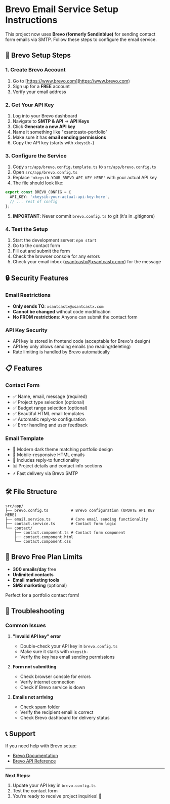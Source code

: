 # Brevo Email Service Setup Instructions

This project now uses **Brevo (formerly Sendinblue)** for sending contact form emails via SMTP. Follow these steps to configure the email service.

## 📧 Brevo Setup Steps

### 1. Create Brevo Account
1. Go to [https://www.brevo.com](https://www.brevo.com)
2. Sign up for a **FREE** account
3. Verify your email address

### 2. Get Your API Key
1. Log into your Brevo dashboard
2. Navigate to **SMTP & API** → **API Keys**
3. Click **Generate a new API key**
4. Name it something like "xsantcastx-portfolio"
5. Make sure it has **email sending permissions**
6. Copy the API key (starts with `xkeysib-`)

### 3. Configure the Service
1. Copy `src/app/brevo.config.template.ts` to `src/app/brevo.config.ts`
2. Open `src/app/brevo.config.ts`
3. Replace `'xkeysib-YOUR_BREVO_API_KEY_HERE'` with your actual API key
4. The file should look like:
```typescript
export const BREVO_CONFIG = {
  API_KEY: 'xkeysib-your-actual-api-key-here',
  // ... rest of config
};
```
5. **IMPORTANT**: Never commit `brevo.config.ts` to git (it's in .gitignore)

### 4. Test the Setup
1. Start the development server: `npm start`
2. Go to the contact form
3. Fill out and submit the form
4. Check the browser console for any errors
5. Check your email inbox (xsantcastx@xsantcastx.com) for the message

## 🔒 Security Features

### Email Restrictions
- **Only sends TO**: `xsantcastx@xsantcastx.com`
- **Cannot be changed** without code modification
- **No FROM restrictions**: Anyone can submit the contact form

### API Key Security
- API key is stored in frontend code (acceptable for Brevo's design)
- API key only allows sending emails (no reading/deleting)
- Rate limiting is handled by Brevo automatically

## 📋 Features

### Contact Form
- ✅ Name, email, message (required)
- ✅ Project type selection (optional)
- ✅ Budget range selection (optional)
- ✅ Beautiful HTML email templates
- ✅ Automatic reply-to configuration
- ✅ Error handling and user feedback

### Email Template
- 🎨 Modern dark theme matching portfolio design
- 📱 Mobile-responsive HTML emails
- 🔗 Includes reply-to functionality
- 📊 Project details and contact info sections
- ⚡ Fast delivery via Brevo SMTP

## 🛠️ File Structure

```
src/app/
├── brevo.config.ts          # Brevo configuration (UPDATE API KEY HERE)
├── email.service.ts         # Core email sending functionality
├── contact.service.ts       # Contact form logic
└── contact/
    ├── contact.component.ts # Contact form component
    ├── contact.component.html
    └── contact.component.css
```

## 🚀 Brevo Free Plan Limits

- **300 emails/day** free
- **Unlimited contacts**
- **Email marketing tools**
- **SMS marketing** (optional)

Perfect for a portfolio contact form!

## 🔧 Troubleshooting

### Common Issues

1. **"Invalid API key" error**
   - Double-check your API key in `brevo.config.ts`
   - Make sure it starts with `xkeysib-`
   - Verify the key has email sending permissions

2. **Form not submitting**
   - Check browser console for errors
   - Verify internet connection
   - Check if Brevo service is down

3. **Emails not arriving**
   - Check spam folder
   - Verify the recipient email is correct
   - Check Brevo dashboard for delivery status

## 📞 Support

If you need help with Brevo setup:
- [Brevo Documentation](https://help.brevo.com/)
- [Brevo API Reference](https://developers.brevo.com/)

---

**Next Steps:**
1. Update your API key in `brevo.config.ts`
2. Test the contact form
3. You're ready to receive project inquiries! 🎉